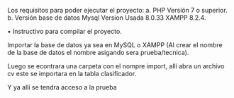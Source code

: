 Los requisitos para poder ejecutar el proyecto:
a. PHP Versión 7 o superior.
b. Versión base de datos Mysql Version Usada 8.0.33 XAMPP 8.2.4.


• Instructivo para compilar el proyecto.

Importar la base de datos ya sea en MySQL o XAMPP (Al crear el nombre de la base de datos el nombre asigando sera prueba/tecnica).

Luego se econtrara una carpeta con el nompre import, allí abra un archivo cv este se importara en la tabla clasificador.

Y ya allí se tendra acceso a la prueba
